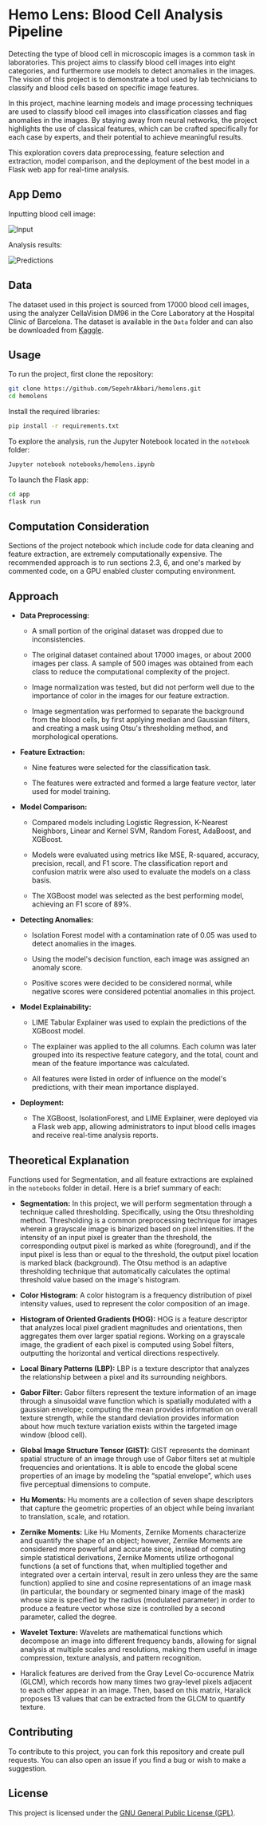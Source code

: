 # Hemo Lens: Blood Cell Analysis Pipeline

Detecting the type of blood cell in microscopic images is a common task in laboratories. This project aims to classify blood cell images into eight categories, and furthermore use models to detect anomalies in the images. The vision of this project is to demonstrate a tool used by lab technicians to classify and blood cells based on specific image features.

In this project, machine learning models and image processing techniques are used to classify blood cell images into classification classes and flag anomalies in the images. By staying away from neural networks, the project highlights the use of classical features, which can be crafted specifically for each case by experts, and their potential to achieve meaningful results.

This exploration covers data preprocessing, feature selection and extraction, model comparison, and the deployment of the best model in a Flask web app for real-time analysis.

## App Demo

Inputting blood cell image:

![Input](app/demo/page1.jpeg)

Analysis results:

![Predictions](app/demo/page2.jpeg)

## Data

The dataset used in this project is sourced from 17000 blood cell images, using the analyzer CellaVision DM96 in the Core Laboratory at the Hospital Clinic of Barcelona. The dataset is available in the `Data` folder and can also be downloaded from [Kaggle](https://www.kaggle.com/datasets/unclesamulus/blood-cells-image-dataset).

## Usage

To run the project, first clone the repository:

```bash
git clone https://github.com/SepehrAkbari/hemolens.git
cd hemolens
```
Install the required libraries:

```bash
pip install -r requirements.txt
```

To explore the analysis, run the Jupyter Notebook located in the `notebook` folder:

```bash
Jupyter notebook notebooks/hemolens.ipynb
```

To launch the Flask app:

```bash
cd app
flask run
```

## Computation Consideration

Sections of the project notebook which include code for data cleaning and feature extraction, are extremely computationally expensive. The recommended approach is to run sections 2.3, 6, and one's marked by commented code, on a GPU enabled cluster computing environment.

## Approach

- **Data Preprocessing:** 

  - A small portion of the original dataset was dropped due to inconsistencies.

  - The original dataset contained about 17000 images, or about 2000 images per class. A sample of 500 images was obtained from each class to reduce the computational complexity of the project.

  - Image normalization was tested, but did not perform well due to the importance of color in the images for our feature extraction.

  - Image segmentation was performed to separate the background from the blood cells, by first applying median and Gaussian filters, and creating a mask using Otsu's thresholding method, and morphological operations.  

- **Feature Extraction:**

    - Nine features were selected for the classification task.

    - The features were extracted and formed a large feature vector, later used for model training.

- **Model Comparison:** 

  - Compared models including Logistic Regression, K-Nearest Neighbors, Linear and Kernel SVM, Random Forest, AdaBoost, and XGBoost.

  - Models were evaluated using metrics like MSE, R-squared, accuracy, precision, recall, and F1 score. The classification report and confusion matrix were also used to evaluate the models on a class basis.

  - The XGBoost model was selected as the best performing model, achieving an F1 score of 89%.

- **Detecting Anomalies:**

  - Isolation Forest model with a contamination rate of 0.05 was used to detect anomalies in the images.

  - Using the model's decision function, each image was assigned an anomaly score.

  - Positive scores were decided to be considered normal, while negative scores were considered potential anomalies in this project.

- **Model Explainability:**

    - LIME Tabular Explainer was used to explain the predictions of the XGBoost model.

    - The explainer was applied to the all columns. Each column was later grouped into its respective feature category, and the total, count and mean of the feature importance was calculated.

    - All features were listed in order of influence on the model's predictions, with their mean importance displayed.

- **Deployment:** 

  - The XGBoost, IsolationForest, and LIME Explainer, were deployed via a Flask web app, allowing administrators to input blood cells images and receive real-time analysis reports.

## Theoretical Explanation

Functions used for Segmentation, and all feature extractions are explained in the `notebooks` folder in detail. Here is a brief summary of each:

- **Segmentation:** In this project, we will perform segmentation through a technique called thresholding. Specifically, using the Otsu thresholding method. Thresholding is a common preprocessing technique for images wherein a grayscale image is binarized based on pixel intensities. If the intensity of an input pixel is greater than the threshold, the corresponding output pixel is marked as white (foreground), and if the input pixel is less than or equal to the threshold, the output pixel location is marked black (background). The Otsu method is an adaptive thresholding technique that automatically calculates the optimal threshold value based on the image's histogram.

- **Color Histogram:** A color histogram is a frequency distribution of pixel intensity values, used to represent the color composition of an image. 

- **Histogram of Oriented Gradients (HOG):** HOG is a feature descriptor that analyzes local pixel gradient magnitudes and orientations, then aggregates them over larger spatial regions. Working on a grayscale image, the gradient of each pixel is computed using Sobel filters, outputting the horizontal and vertical directions respectively.

- **Local Binary Patterns (LBP):** LBP is a texture descriptor that analyzes the relationship between a pixel and its surrounding neighbors.

- **Gabor Filter:** Gabor filters represent the texture information of an image through a sinusoidal wave function which is spatially modulated with a gaussian envelope; computing the mean provides information on overall texture strength, while the standard deviation provides information about how much texture variation exists within the targeted image window (blood cell).

- **Global Image Structure Tensor (GIST):** GIST represents the dominant spatial structure of an image through use of Gabor filters set at multiple frequencies and orientations. It is able to encode the global scene properties of an image by modeling the “spatial envelope”, which uses five perceptual dimensions to compute.

- **Hu Moments:** Hu moments are a collection of seven shape descriptors that capture the geometric properties of an object while being invariant to translation, scale, and rotation.

- **Zernike Moments:** Like Hu Moments, Zernike Moments characterize and quantify the shape of an object; however, Zernike Moments are considered more powerful and accurate since, instead of computing simple statistical derivations, Zernike Moments utilize orthogonal functions (a set of functions that, when multiplied together and integrated over a certain interval, result in zero unless they are the same function) applied to sine and cosine representations of an image mask (in particular, the boundary or segmented binary image of the mask) whose size is specified by the radius (modulated parameter) in order to produce a feature vector whose size is controlled by a second parameter, called the degree.

- **Wavelet Texture:** Wavelets are mathematical functions which decompose an image into different frequency bands, allowing for signal analysis at multiple scales and resolutions, making them useful in image compression, texture analysis, and pattern recognition.

- Haralick features are derived from the Gray Level Co-occurence Matrix (GLCM), which records how many times two gray-level pixels adjacent to each other appear in an image. Then, based on this matrix, Haralick proposes 13 values that can be extracted from the GLCM to quantify texture.

## Contributing

To contribute to this project, you can fork this repository and create pull requests. You can also open an issue if you find a bug or wish to make a suggestion.

## License

This project is licensed under the [GNU General Public License (GPL)](/LICENSE).
